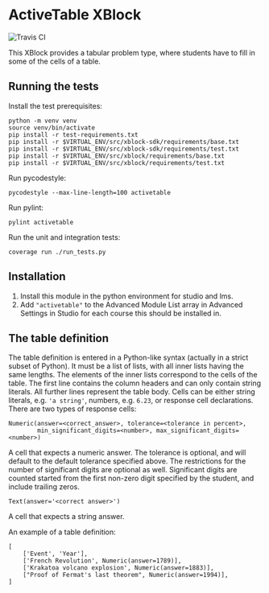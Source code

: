 ActiveTable XBlock
==================

![Travis CI](https://travis-ci.org/open-craft/xblock-activetable.svg?branch=master)

This XBlock provides a tabular problem type, where students have to fill in some of the cells of a
table.


Running the tests
-----------------

Install the test prerequisites:

```
python -m venv venv
source venv/bin/activate
pip install -r test-requirements.txt
pip install -r $VIRTUAL_ENV/src/xblock-sdk/requirements/base.txt
pip install -r $VIRTUAL_ENV/src/xblock-sdk/requirements/test.txt
pip install -r $VIRTUAL_ENV/src/xblock/requirements/base.txt
pip install -r $VIRTUAL_ENV/src/xblock/requirements/test.txt
```

Run pycodestyle:

    pycodestyle --max-line-length=100 activetable

Run pylint:

    pylint activetable

Run the unit and integration tests:

    coverage run ./run_tests.py


## Installation

1. Install this module in the python environment for studio and lms.
2. Add `"activetable"` to the Advanced Module List array in Advanced
   Settings in Studio for each course this should be installed in.


The table definition
--------------------

The table definition is entered in a Python-like syntax (actually in a strict subset of Python).  It
must be a list of lists, with all inner lists having the same lengths.  The elements of the inner
lists correspond to the cells of the table.  The first line contains the column headers and can only
contain string literals.  All further lines represent the table body.  Cells can be either string
literals, e.g. `'a string'`, numbers, e.g. `6.23`, or response cell declarations.  There are two
types of response cells:

    Numeric(answer=<correct_answer>, tolerance=<tolerance in percent>,
            min_significant_digits=<number>, max_significant_digits=<number>)

A cell that expects a numeric answer.  The tolerance is optional, and will default to the default
tolerance specified above.  The restrictions for the number of significant digits are optional as
well.  Significant digits are counted started from the first non-zero digit specified by the
student, and include trailing zeros.

    Text(answer='<correct answer>')

A cell that expects a string answer.

An example of a table definition:

    [
        ['Event', 'Year'],
        ['French Revolution', Numeric(answer=1789)],
        ['Krakatoa volcano explosion', Numeric(answer=1883)],
        ["Proof of Fermat's last theorem", Numeric(answer=1994)],
    ]
